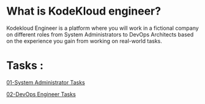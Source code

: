 # What is KodeKloud engineer?
Kodekloud Engineer is a platform where you will work in a fictional company on different roles from System Administrators to DevOps Architects based on the experience you gain from working on real-world tasks. 

# Tasks :

 [01-System Administrator Tasks](System-Administrator-Tasks)
  
 [02-DevOps Engineer Tasks](DevOps-Engineer-Tasks)